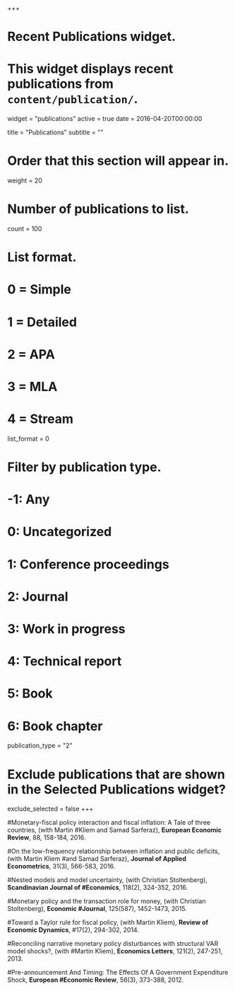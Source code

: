 +++
# Recent Publications widget.
# This widget displays recent publications from `content/publication/`.
widget = "publications"
active = true
date = 2016-04-20T00:00:00

title = "Publications"
subtitle = ""

# Order that this section will appear in.
weight = 20

# Number of publications to list.
count = 100

# List format.
#   0 = Simple
#   1 = Detailed
#   2 = APA
#   3 = MLA
#   4 = Stream
list_format = 0

# Filter by publication type.
# -1: Any
#  0: Uncategorized
#  1: Conference proceedings
#  2: Journal
#  3: Work in progress
#  4: Technical report
#  5: Book
#  6: Book chapter
publication_type = "2"

# Exclude publications that are shown in the Selected Publications widget?
exclude_selected = false
+++

#Monetary-fiscal policy interaction and fiscal inflation: A Tale of three countries, (with Martin
#Kliem and Samad Sarferaz), **European Economic Review**, 88, 158-184, 2016.

#On the low-frequency relationship between inflation and public deficits, (with Martin Kliem
#and Samad Sarferaz), **Journal of Applied Econometrics**, 31(3), 566-583, 2016.

#Nested models and model uncertainty, (with Christian Stoltenberg), **Scandinavian Journal of
#Economics**, 118(2), 324-352, 2016.

#Monetary policy and the transaction role for money, (with Christian Stoltenberg), **Economic
#Journal**, 125(587), 1452-1473, 2015.

#Toward a Taylor rule for fiscal policy, (with Martin Kliem), **Review of Economic Dynamics**,
#17(2), 294-302, 2014.

#Reconciling narrative monetary policy disturbances with structural VAR model shocks?, (with
#Martin Kliem), **Economics Letters**, 121(2), 247-251, 2013.

#Pre-announcement And Timing: The Effects Of A Government Expenditure Shock, **European
#Economic Review**, 56(3), 373-388, 2012.

